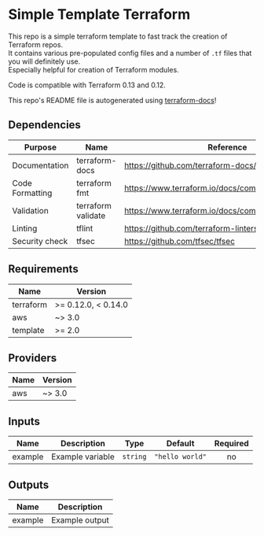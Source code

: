 # Simple Template Terraform

This repo is a simple terraform template to fast track the creation of Terraform repos.  
It contains various pre-populated config files and a number of `.tf` files that you will definitely use.  
Especially helpful for creation of Terraform modules.

Code is compatible with Terraform 0.13 and 0.12.

This repo's README file is autogenerated using [terraform-docs](https://github.com/terraform-docs/terraform-docs)!

## Dependencies

| Purpose | Name | Reference |
|---|---|---|
| Documentation | terraform-docs | https://github.com/terraform-docs/terraform-docs |
| Code Formatting | terraform fmt | https://www.terraform.io/docs/commands/fmt.html |
| Validation | terraform validate | https://www.terraform.io/docs/commands/validate.html |
| Linting | tflint | https://github.com/terraform-linters/tflint |
| Security check | tfsec | https://github.com/tfsec/tfsec |

## Requirements

| Name | Version |
|------|---------|
| terraform | >= 0.12.0, < 0.14.0 |
| aws | ~> 3.0 |
| template | >= 2.0 |

## Providers

| Name | Version |
|------|---------|
| aws | ~> 3.0 |

## Inputs

| Name | Description | Type | Default | Required |
|------|-------------|------|---------|:--------:|
| example | Example variable | `string` | `"hello world"` | no |

## Outputs

| Name | Description |
|------|-------------|
| example | Example output |

